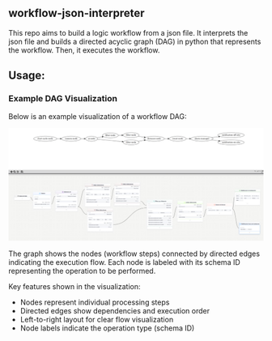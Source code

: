 ## workflow-json-interpreter

This repo aims to build a logic workflow from a json file. It interprets the json file and builds a directed acyclic graph (DAG) in python that represents the workflow. Then, it executes the workflow.

## Usage:




### Example DAG Visualization

Below is an example visualization of a workflow DAG:

![Example DAG](assets/plot_dag.jpg)

The graph shows the nodes (workflow steps) connected by directed edges indicating the execution flow. Each node is labeled with its schema ID representing the operation to be performed.

Key features shown in the visualization:
- Nodes represent individual processing steps
- Directed edges show dependencies and execution order
- Left-to-right layout for clear flow visualization
- Node labels indicate the operation type (schema ID)


